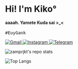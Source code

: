 # Hi! I'm Kiko°
<p>
  <b>aaaah. Yamete Kuda sai >_<</b>
  <br>
  <br>
  <samp>#EuyGank</samp>
</p>
<p>
  <a href="mailto:zamprjkt@protonmail.com">
    <img src="https://img.shields.io/badge/-Gmail-red?style=for-the-badge&logo=Gmail&labelColor=2d2d2d" alt="Gmail">
  </a>
  <a href="https://www.instagram.com/zam.tsu">
    <img src="https://img.shields.io/badge/-Instagram-mediumvioletred?style=for-the-badge&logo=Instagram&labelColor=2d2d2d" alt="Instagram">
  </a> 
  <a href="https://t.me/zamkara">
    <img src="https://img.shields.io/badge/-Telegram-blue?style=for-the-badge&logo=Telegram&labelColor=2d2d2d" alt="Telegram">
  </a>
</p>

![zamprjkt's repo stats](https://github-readme-stats.vercel.app/api?username=zamprjkt&count_private=false&show_icons=true&&bg_color=30,165880,169c5a&title_color=fff&text_color=fff)

![Top Langs](https://github-readme-stats.vercel.app/api/top-langs/?username=zamprjkt&theme=vue&layout=compact&hide=Rich%20Text%20Format,CSS,HTML,VBA)
